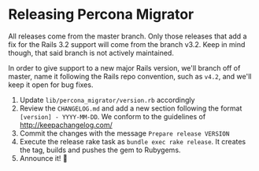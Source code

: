 # Releasing Percona Migrator

All releases come from the master branch. Only those releases that add a fix for
the Rails 3.2 support will come from the branch v3.2. Keep in mind though, that
said branch is not actively maintained.

In order to give support to a new major Rails version, we'll branch off of
master, name it following the Rails repo convention, such as `v4.2`, and
we'll keep it open for bug fixes.

1. Update `lib/percona_migrator/version.rb` accordingly
2. Review the `CHANGELOG.md` and add a new section following the format
   `[version] - YYYY-MM-DD`. We conform to the guidelines of
   http://keepachangelog.com/
3. Commit the changes with the message `Prepare release VERSION`
4. Execute the release rake task as `bundle exec rake release`. It creates the
   tag, builds and pushes the gem to Rubygems.
5. Announce it! :tada:

